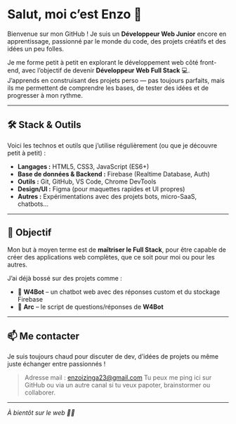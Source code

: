 # Salut, moi c’est Enzo 👋

Bienvenue sur mon GitHub ! Je suis un **Développeur Web Junior** encore en apprentissage, passionné par le monde du code, des projets créatifs et des idées un peu folles.

Je me forme petit à petit en explorant le développement web côté front-end, avec l’objectif de devenir **Développeur Web Full Stack** 💻.  
J’apprends en construisant des projets perso — pas toujours parfaits, mais ils me permettent de comprendre les bases, de tester des idées et de progresser à mon rythme.

---

## 🛠️ Stack & Outils

Voici les technos et outils que j’utilise régulièrement (ou que je découvre petit à petit) :

- **Langages :** HTML5, CSS3, JavaScript (ES6+)
- **Base de données & Backend :** Firebase (Realtime Database, Auth)
- **Outils :** Git, GitHub, VS Code, Chrome DevTools
- **Design/UI :** Figma (pour maquettes rapides et UI propres)
- **Autres :** Expérimentations avec des projets bots, micro-SaaS, chatbots...

---

## 🚀 Objectif

Mon but à moyen terme est de **maîtriser le Full Stack**, pour être capable de créer des applications web complètes, que ce soit pour moi ou pour les autres.

J’ai déjà bossé sur des projets comme :
- 🤖 **W4Bot** – un chatbot web avec des réponses custom et du stockage Firebase  
- 💬 **Arc** – le script de questions/réponses de **W4Bot**

---

## 📫 Me contacter

Je suis toujours chaud pour discuter de dev, d’idées de projets ou même juste échanger entre passionnés !

> Adresse mail : enzoizinga23@gmail.com
> Tu peux me ping ici sur GitHub ou via un autre canal si tu veux papoter, brainstormer ou collaborer.

---

_À bientôt sur le web 👨‍💻_
